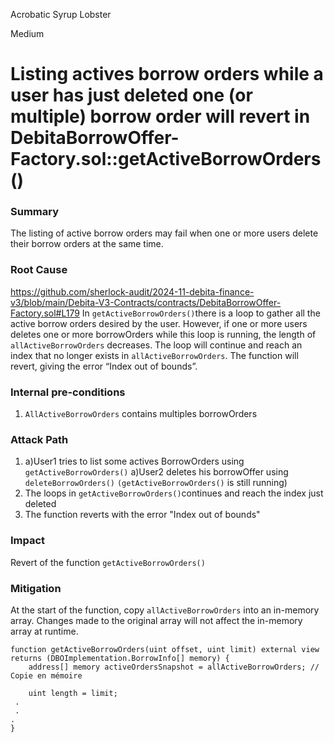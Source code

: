Acrobatic Syrup Lobster

Medium

# Listing actives borrow orders while a user has just deleted one (or multiple) borrow order will revert in DebitaBorrowOffer-Factory.sol::getActiveBorrowOrders()

### Summary

The listing of active borrow orders may fail when one or more users delete their borrow orders at the same time.

### Root Cause

https://github.com/sherlock-audit/2024-11-debita-finance-v3/blob/main/Debita-V3-Contracts/contracts/DebitaBorrowOffer-Factory.sol#L179
In `getActiveBorrowOrders()`there is a loop to gather all the active borrow orders desired by the user.
However, if one or more users deletes one or more borrowOrders while this loop is running, the length of `allActiveBorrowOrders` decreases. 
The loop will continue and reach an index that no longer exists in `allActiveBorrowOrders`.
The function will revert, giving the error “Index out of bounds”.

### Internal pre-conditions

1. `AllActiveBorrowOrders` contains multiples borrowOrders

### Attack Path

1. a)User1 tries to list some actives BorrowOrders using `getActiveBorrowOrders()`
    a)User2 deletes his borrowOffer using `deleteBorrowOrders()` `(getActiveBorrowOrders()` is still running)
2. The loops in `getActiveBorrowOrders()`continues and reach the index just deleted
3. The function reverts with the error "Index out of bounds"

### Impact

Revert of the function `getActiveBorrowOrders()`

### Mitigation

At the start of the function, copy `allActiveBorrowOrders` into an in-memory array. Changes made to the original array will not affect the in-memory array at runtime.
```solidity
function getActiveBorrowOrders(uint offset, uint limit) external view returns (DBOImplementation.BorrowInfo[] memory) {
    address[] memory activeOrdersSnapshot = allActiveBorrowOrders; // Copie en mémoire

    uint length = limit;
 .
 .
.
}
```